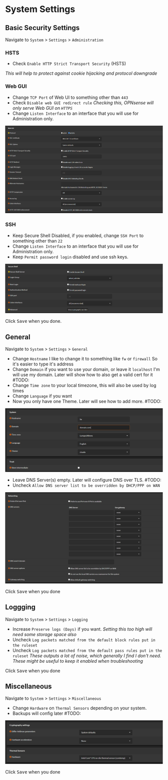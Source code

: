 

# System Settings

## Basic Security Settings

Navigate to `System` > `Settings` > `Administration`

### HSTS

- Check `Enable HTTP Strict Transport Security` (HSTS)

_This will help to protect against cookie hijacking and protocol downgrade_

### Web GUI

- Change `TCP Port` of Web UI to something other than `443`
- Check `Disable web GUI redirect rule`
_Checking this, OPNsense will only serve Web GUI on `HTTPS`_
- Change `Listen Interface` to an interface that you will use for Administration only.

![opnsense-settings-webui](img/opnsense-settings-webui.png)

### SSH

- Keep Secure Shell Disabled, if you enabled, change `SSH Port` to something other than `22`
- Change `Listen Interface` to an interface that you will use for Administration only.
- Keep `Permit password login` disabled and use ssh keys.

![opnsense-settings-ssh](img/opnsense-settings-ssh.png)

Click <kbd>Save</kbd> when you done.

## General

Navigate to `System` > `Settings` > `General`

- Change `Hostname`
I like to change it to something like `fw` or `firewall`
So it's easier to type it's address
- Change `Domain` if you want to use your domain, or leave it `localhost`
I'm will use my domain. Later will show how to also get a valid cert for it #TODO:
- Change `Time zone` to your local timezone, this will also be used by log times
- Change `Language` if you want
- Now you only have one Theme. Later will see how to add more. #TODO:

![opnsense-settings-general](img/opnsense-settings-general.png)

- Leave DNS Server(s) empty. Later will configure DNS over TLS. #TODO:
- Uncheck `Allow DNS server list to be overridden by DHCP/PPP on WAN`

![opnsense-settings-general-dns](img/opnsense-settings-general-dns.png)

Click <kbd>Save</kbd> when you done

## Loggging

Navigate to `System` > `Settings` > `Logging`

- Increase `Preserve logs (Days)` if you want.
_Setting this too high will need some storage space also_
- Uncheck `Log packets matched from the default block rules put in the ruleset`
- Uncheck `Log packets matched from the default pass rules put in the ruleset`
_These outputs a lot of noise, which generally I find I don't need._
_These might be useful to keep it enabled when troubleshooting_

Click <kbd>Save</kbd> when you done

## Miscellaneous

Navigate to `System` > `Settings` > `Miscellaneous`

- Change `Hardware` on `Thermal Sensors` depending on your system.
- Backups will config later #TODO:

![opnsense-settings-misc-sensor](img/opnsense-settings-misc-sensor.png)

Click <kbd>Save</kbd> when you done
